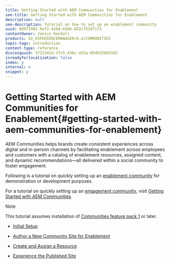 ```yaml
---
title: Getting Started with AEM Communities for Enablement
seo-title: Getting Started with AEM Communities for Enablement
description: null
seo-description: Tutorial on how to set up an enablement community
uuid: 8d4f1901-6ef2-41b8-b56b-852cf52d71f3
contentOwner: Janice Kendall
products: SG_EXPERIENCEMANAGER/6.4/COMMUNITIES
topic-tags: introduction
content-type: reference
discoiquuid: 3721342d-37c5-43bc-a55a-05db25bb53d2
isreadyforlocalization: false
index: y
internal: n
snippet: y
---
```


# Getting Started with AEM Communities for Enablement{#getting-started-with-aem-communities-for-enablement}

AEM Communities helps brands create consistent experiences across digital and in-person channels by facilitating enablement across employees and customers with a catalog of enablement resources, assigned content, and dynamic recommendations—all delivered within a social community to foster engagement.

Following is a tutorial on quickly setting up an [enablement community](../../communities/using/overview.md#enablementcommunity) for demonstration or development purposes.

For a tutorial on quickly setting up an [engagement community](../../communities/using/overview.md#engagementcommunity), visit [Getting Started with AEM Communities](../../communities/using/getting-started.md).

>[!NOTE]
>
>This tutorial assumes installation of [Communities feature pack 1](../../communities/using/deploy-communities.md#latestfeaturepack) or later.

* [Initial Setup](../../communities/using/enablement-setup.md)

* [Author a New Community Site for Enablement](../../communities/using/enablement-create-site.md)

* [Create and Assign a Resource](../../communities/using/resource.md)

* [Experience the Published Site](../../communities/using/enablement-published-site.md)

